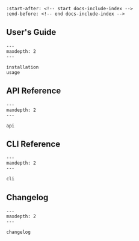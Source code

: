 ```{include} ../README.md
:start-after: <!-- start docs-include-index -->
:end-before: <!-- end docs-include-index -->
```

## User's Guide

```{toctree}
---
maxdepth: 2
---

installation
usage
```

## API Reference

```{toctree}
---
maxdepth: 2
---

api
```

## CLI Reference

```{toctree}
---
maxdepth: 2
---

cli
```

## Changelog

```{toctree}
---
maxdepth: 2
---

changelog
```
